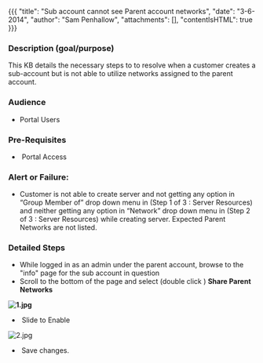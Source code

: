 {{{
  "title": "Sub account cannot see Parent account networks",
  "date": "3-6-2014",
  "author": "Sam Penhallow",
  "attachments": [],
  "contentIsHTML": true
}}}

<h3><strong>Description (goal/purpose)</strong></h3>
<p>This KB details the necessary steps to to resolve when a customer creates a sub-account but is not able to utilize networks assigned to the parent account.</p>
<h3><strong><strong>Audience</strong></strong></h3>
<ul>
  <li>Portal Users</li>
</ul>
<h3><strong>Pre-Requisites</strong></h3>
<ul>
  <li>&nbsp;Portal Access</li>
</ul>
<h3><strong><strong>Alert or Failure:</strong></strong></h3>
<ul>
  <li>Customer is&nbsp;not able to create server and not getting any option in “Group Member of” drop down menu in (Step 1 of 3 : Server Resources) and neither getting any option in “Network” drop down menu in (Step 2 of 3 : Server Resources) while creating
    server. Expected Parent Networks are not listed.&nbsp;</li>
</ul>
<h3><strong>Detailed Steps</strong></h3>
<ul>
  <li>While logged in as an admin under the parent account, browse to the "info" page for the sub account in question&nbsp;</li>
  <li>Scroll to the bottom of the page and select (double click ) <strong>Share Parent Networks</strong>&nbsp;</li>
</ul>
<p><strong><img src="https://t3n.zendesk.com/attachments/token/s7joepulr96kbgn/?name=1.jpg" alt="1.jpg" /></strong>
</p>
<ul>
  <li>&nbsp;Slide to Enable</li>
</ul>
<p><img src="https://t3n.zendesk.com/attachments/token/xvl3snaxa05kbnk/?name=2.jpg" alt="2.jpg" />
</p>
<ul>
  <li><strong>&nbsp;</strong>Save changes.&nbsp;</li>
</ul>